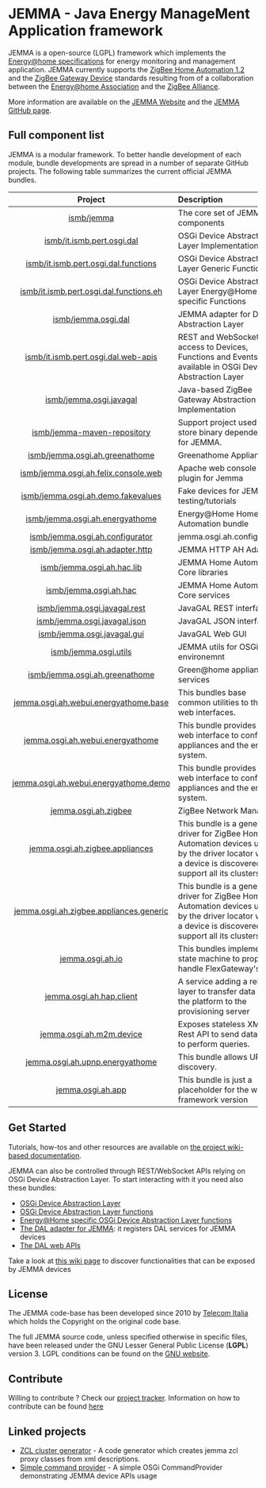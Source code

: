 # JEMMA - Java Energy ManageMent Application framework

JEMMA is a open-source (LGPL) framework which implements the [Energy@home specifications](http://www.energy-home.it/Documents/Technical%20Specifications/E@H_specification_ver0.95.pdf) for energy monitoring and management application. JEMMA currently supports the [ZigBee Home Automation 1.2](http://www.zigbee.org/Standards/ZigBeeHomeAutomation/Overview.aspx) and the [ZigBee Gateway Device](http://www.zigbee.org/Standards/ZigbeeTelecomServices/Features.aspx) standards resulting from of a collaboration between the [Energy@home Association](http://www.energy-home.it/) and the [ZigBee Alliance](http://www.zigbee.org/).

More information are available on the [JEMMA Website](http://jemma.energy-home.org) and the [JEMMA GitHub page](https://github.com/ismb/jemma).

## Full component list

JEMMA is a modular framework. To better handle development of each module, bundle developments are spread in a number of separate GitHub projects.
The following table summarizes the current official JEMMA bundles.

| Project | Description | Version |
| :------:|:------------|:-----:|
| [ismb/jemma](https://github.com/ismb/jemma) | The core set of JEMMA components | 0.9.3 |
| [ismb/it.ismb.pert.osgi.dal](https://github.com/ismb/it.ismb.pert.osgi.dal) | OSGi Device Abstraction Layer Implementation | 1.0.0 |
| [ismb/it.ismb.pert.osgi.dal.functions](https://github.com/ismb/it.ismb.pert.osgi.dal.functions) | OSGi Device Abstraction Layer Generic Functions | 1.0.0 |
| [ismb/it.ismb.pert.osgi.dal.functions.eh](https://github.com/ismb/it.ismb.pert.osgi.dal.functions.eh) | OSGi Device Abstraction Layer Energy@Home-specific Functions | 1.0.0 |
| [ismb/jemma.osgi.dal](https://github.com/ismb/jemma.osgi.dal) | JEMMA adapter for Device Abstraction Layer | 1.1.0 |
| [ismb/it.ismb.pert.osgi.dal.web-apis](https://github.com/ismb/it.ismb.pert.osgi.dal.web-apis) | REST and WebSocket access to Devices, Functions and Events available in OSGi Device Abstraction Layer | 2.0.0 |
| [ismb/jemma.osgi.javagal](https://github.com/ismb/jemma.osgi.javagal) | Java-based ZigBee Gateway Abstraction Layer Implementation | 2.0.7 |
| [ismb/jemma-maven-repository](https://github.com/ismb/jemma-maven-repository) | Support project used to store binary dependencies for JEMMA. | 1.0.0 |
| [ismb/jemma.osgi.ah.greenathome](https://github.com/ismb/jemma.osgi.ah.greenathome) | Greenathome Appliance | 2.1.20 |
| [ismb/jemma.osgi.ah.felix.console.web](https://github.com/ismb/jemma.osgi.ah.felix.console.web) | Apache web console plugin for Jemma | 1.0.9 |
| [ismb/jemma.osgi.ah.demo.fakevalues](https://github.com/ismb/jemma.osgi.ah.demo.fakevalues) | Fake devices for JEMMA testing/tutorials | 0.0 |
| [ismb/jemma.osgi.ah.energyathome](https://github.com/ismb/jemma.osgi.ah.energyathome) | Energy@Home Home Automation bundle | 0.1.1 |
| [ismb/jemma.osgi.ah.configurator](https://github.com/ismb/jemma.osgi.ah.configurator) | jemma.osgi.ah.configurator | 1.0.7 |
| [ismb/jemma.osgi.ah.adapter.http](https://github.com/ismb/jemma.osgi.ah.adapter.http) | JEMMA HTTP AH Adapter | 2.0.3 |
| [ismb/jemma.osgi.ah.hac.lib](https://github.com/ismb/jemma.osgi.ah.hac.lib) | JEMMA Home Automation Core libraries | 3.1.4 |
| [ismb/jemma.osgi.ah.hac](https://github.com/ismb/jemma.osgi.ah.hac) | JEMMA Home Automation Core services | 3.1.3 |
| [ismb/jemma.osgi.javagal.rest](https://github.com/ismb/jemma.osgi.javagal.rest) | JavaGAL REST interfaces | 1.0 |
| [ismb/jemma.osgi.javagal.json](https://github.com/ismb/jemma.osgi.javagal.json) | JavaGAL JSON interfaces | 1.0.1 |
| [ismb/jemma.osgi.javagal.gui](https://github.com/ismb/jemma.osgi.javagal.gui) | JavaGAL Web GUI | 1.0.5 |
| [ismb/jemma.osgi.utils](https://github.com/ismb/jemma.osgi.utils) | JEMMA utils for OSGi environemnt | 1.0.6 |
| [ismb/jemma.osgi.ah.greenathome](https://github.com/ismb/jemma.osgi.ah.greenathome) | Green@home appliance services | 2.1.20 |
| [jemma.osgi.ah.webui.energyathome.base](https://github.com/jemma.osgi.ah.webui.energyathome.base) | This bundles base common utilities to the web interfaces. | 2.0.12 |
| [jemma.osgi.ah.webui.energyathome](https://github.com/jemma.osgi.ah.webui.energyathome) | This bundle provides a web interface to configure appliances and the entire system. | 1.0.60 |
| [jemma.osgi.ah.webui.energyathome.demo](https://github.com/jemma.osgi.ah.webui.energyathome.demo) | This bundle provides a web interface to configure appliances and the entire system. | 1.0.45 |
| [jemma.osgi.ah.zigbee](https://github.com/jemma.osgi.ah.zigbee) | ZigBee Network Manager | 2.1.26 |
| [jemma.osgi.ah.zigbee.appliances](https://github.com/jemma.osgi.ah.zigbee.appliances) | This bundle is a generic driver for ZigBee Home Automation devices used by the driver locator when a device is discovered to support all its clusters. | 1.0.2 |
| [jemma.osgi.ah.zigbee.appliances.generic](https://github.com/jemma.osgi.ah.zigbee.appliances.generic) | This bundle is a generic driver for ZigBee Home Automation devices used by the driver locator when a device is discovered to support all its clusters. | 1.0.2 |
| [jemma.osgi.ah.io](https://github.com/jemma.osgi.ah.io) | This bundles implements a state machine to properly handle FlexGateway's leds | 1.0.16 |
| [jemma.osgi.ah.hap.client](https://github.com/jemma.osgi.ah.hap.client) | A service adding a reliable layer to transfer data from the platform to the provisioning server | 1.2.15 |
| [jemma.osgi.ah.m2m.device](https://github.com/jemma.osgi.ah.m2m.device) | Exposes stateless XML Rest API to send data and to perform queries. | 1.2.15 |
| [jemma.osgi.ah.upnp.energyathome](https://github.com/jemma.osgi.ah.upnp.energyathome) | This bundle allows UPnP discovery. | 1.0.1 |
| [jemma.osgi.ah.app](https://github.com/jemma.osgi.ah.app) | This bundle is just a placeholder for the whole framework version | 3.3.0 |


## Get Started

Tutorials, how-tos and other resources are available on [the project wiki-based documentation](https://github.com/ismb/jemma/wiki/Developers-Documentation).

JEMMA can also be controlled through REST/WebSocket APIs relying on OSGi Device Abstraction Layer. To start interacting with it you need also these bundles:

* [OSGi Device Abstraction Layer](https://github.com/ismb/it.ismb.pert.osgi.dal)
* [OSGi Device Abstraction Layer functions](https://github.com/ismb/it.ismb.pert.osgi.dal.functions) 
* [Energy@Home specific OSGi Device Abstraction Layer functions](https://github.com/ismb/it.ismb.pert.osgi.dal.functions.eh) 
* [The DAL adapter for JEMMA](https://github.com/ismb/jemma.osgi.dal): it registers DAL services for JEMMA devices
* [The DAL web APIs](https://github.com/ismb/it.ismb.pert.osgi.dal.web-apis)

Take a look at [this wiki page](https://github.com/ismb/jemma/wiki/JEMMA-DAL-APIs-functions) to discover functionalities that can be exposed by JEMMA devices

## License

The JEMMA code-base has been developed since 2010 by [Telecom Italia](http://www.telecomitalia.it/) which holds the Copyright on the original code base.

The full JEMMA source code, unless specified otherwise in specific files, have been released under the GNU Lesser General Public License (**LGPL**) version 3. LGPL conditions can be found on the [GNU website](https://www.gnu.org/licenses/lgpl.html).

## Contribute

Willing to contribute ? Check our [project tracker](https://github.com/ismb/jemma/issues).
Information on how to contribute can be found [here](https://github.com/ismb/jemma/wiki/Contribute)

## Linked projects


- [ZCL cluster generator](https://github.com/nport/jemma.ah.zigbee.zcl.compiler/) - A code generator which creates jemma zcl proxy classes from xml descriptions.
- [Simple command provider](https://github.com/ivangrimaldi/jemma.osgi.commandprovider) - A simple OSGi CommandProvider demonstrating JEMMA device APIs usage
